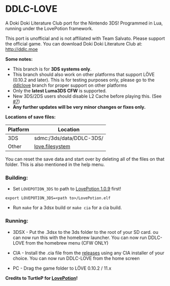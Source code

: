 # DDLC-LOVE

A Doki Doki Literature Club port for the Nintendo 3DS! Programmed in Lua, running under the LovePotion framework.

This port is unofficial and is not affiliated with Team Salvato. Please support the official game. You can download Doki Doki Literature Club at: http://ddlc.moe

**Some notes:**
- This branch is for **3DS systems only**.
- This branch should also work on other platforms that support LÖVE (0.10.2 and later). This is for testing purposes only, please go to the [ddlclove](https://github.com/LukeZGD/DDLC-LOVE/tree/ddlclove/) branch for proper support on other platforms
- Only the **latest Luma3DS CFW** is supported.
- New 3DS/2DS users should disable L2 Cache before playing this. (See [#7](https://github.com/LukeZGD/DDLC-LOVE/issues/7))
- **Any further updates will be very minor changes or fixes only.**


**Locations of save files:**

| Platform | Location                            |
|----------|-------------------------------------|
| 3DS      | sdmc:/3ds/data/DDLC-3DS/            |
| Other    | [love.filesystem](https://love2d.org/wiki/love.filesystem)|

You can reset the save data and start over by deleting all of the files on that folder. This is also mentioned in the help menu.



### Building:
- Set `LOVEPOTION_3DS` to path to [LovePotion 1.0.9](https://github.com/TurtleP/LovePotion/releases/tag/1.0.9) first!

`export LOVEPOTION_3DS=<path to>/LovePotion.elf`
    
- Run `make` for a 3dsx build or `make cia` for a cia build.

### Running:
- 3DSX - Put the .3dsx to the 3ds folder to the root of your SD card. ou can now run this with the homebrew launcher. You can now run DDLC-LOVE from the homebrew menu (CFW ONLY)

- CIA - Install the .cia file from the [releases](https://github.com/LukeZGD/DDLC-3DS/releases) using any CIA installer of your choice. You can now run DDLC-LOVE from the home screen

- PC - Drag the game folder to LÖVE 0.10.2 / 11.x

**Credits to TurtleP for [LovePotion](https://github.com/TurtleP/LovePotion)!**



